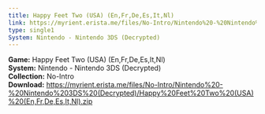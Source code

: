 ```yaml
---
title: Happy Feet Two (USA) (En,Fr,De,Es,It,Nl)
link: https://myrient.erista.me/files/No-Intro/Nintendo%20-%20Nintendo%203DS%20(Decrypted)/Happy%20Feet%20Two%20(USA)%20(En,Fr,De,Es,It,Nl).zip
type: single1
System: Nintendo - Nintendo 3DS (Decrypted)
---
```

<b>Game:</b> Happy Feet Two (USA) (En,Fr,De,Es,It,Nl)<br>
<b>System:</b> Nintendo - Nintendo 3DS (Decrypted)<br>
<b>Collection:</b> No-Intro<br>
<b>Download:</b> https://myrient.erista.me/files/No-Intro/Nintendo%20-%20Nintendo%203DS%20(Decrypted)/Happy%20Feet%20Two%20(USA)%20(En,Fr,De,Es,It,Nl).zip